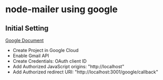 # node-mailer using google

## Initial Setting
[Google Document](https://developers.google.com/identity/protocols/oauth2/web-server#node.js)
- Create Project in Google Cloud
- Enable Gmail API
- Create Credentials: OAuth client ID
- Add Authorized JavaScript origins: "http://localhost"
- Add Authorized redirect URI: "http://localhost:3001/google/callback"

